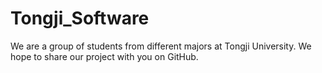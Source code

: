 # Tongji_Software
We are a group of students from different majors at Tongji University.
We hope to share our project with you on GitHub.
